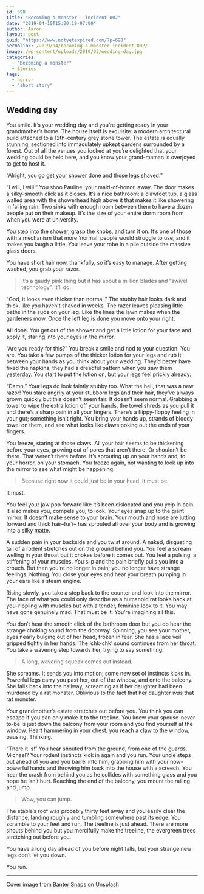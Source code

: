 ```yaml
---
id: 698
title: "Becoming a monster - incident 002"
date: "2019-04-10T15:00:19-07:00"
author: Aaron
layout: post
guid: "https://www.notyetexpired.com/?p=698"
permalink: /2019/04/becoming-a-monster-incident-002/
image: /wp-content/uploads/2019/03/wedding-day.jpg
categories:
  - "Becoming a monster"
  - Stories
tags:
  - horror
  - "short story"
---
```


## Wedding day

You smile. It’s your wedding day and you’re getting ready in your grandmother’s home. The house itself is exquisite: a modern architectural build attached to a 12th-century grey stone tower. The estate is equally stunning, sectioned into immaculately upkept gardens surrounded by a forest. Out of all the venues you looked at you’re delighted that your wedding could be held here, and you know your grand-maman is overjoyed to get to host it.

“Alright, you go get your shower done and those legs shaved.”

“I will, I will.” You shoo Pauline, your maid-of-honor, away. The door makes a silky-smooth click as it closes. It’s a nice bathroom: a clawfoot tub, a glass walled area with the showerhead high above it that makes it like showering in falling rain. Two sinks with enough room between them to have a dozen people put on their makeup. It’s the size of your entire dorm room from when you were at university.

You step into the shower, grasp the knobs, and turn it on. It’s one of those with a mechanism that more ‘normal’ people would struggle to use, and it makes you laugh a little. You leave your robe in a pile outside the massive glass doors.

You have short hair now, thankfully, so it’s easy to manage. After getting washed, you grab your razor.

> It’s a gaudy pink thing but it has about a million blades and “swivel technology”. It’ll do.

“God, it looks even thicker than normal.” The stubby hair looks dark and thick, like you haven’t shaved in weeks. The razer leaves pleasing little paths in the suds on your leg. Like the lines the lawn makes when the gardeners mow. Once the left leg is done you move onto your right.

All done. You get out of the shower and get a little lotion for your face and apply it, staring into your eyes in the mirror.

“Are you ready for this?” You break a smile and nod to your question. You are. You take a few pumps of the thicker lotion for your legs and rub it between your hands as you think about your wedding. They’d better have fixed the napkins, they had a dreadful pattern when you saw them yesterday. You start to put the lotion on, but your legs feel prickly already.

“Damn.” Your legs do look faintly stubby too. What the hell, that was a new razor! You stare angrily at your stubborn legs and their hair, they’ve always grown quickly but this doesn’t seem fair. It doesn’t seem normal. Grabbing a towel to wipe the extra lotion off your hands, the towel shreds as you pull it and there’s a sharp pain in all your fingers. There’s a flippy-floppy feeling in your gut; something isn’t right. You bring your hands up, strands of bloody towel on them, and see what looks like claws poking out the ends of your fingers.

You freeze, staring at those claws. All your hair seems to be thickening before your eyes, growing out of pores that aren’t there. Or shouldn’t be there. That weren’t there before. It’s sprouting up on your hands and, to your horror, on your stomach. You freeze again, not wanting to look up into the mirror to see what might be happening.

> Because right now it could just be in your head. It must be.

It must.

You feel your jaw pop forward like it’s been dislocated and you yelp in pain. It also makes you, compels you, to look. Your eyes snap up to the giant mirror. It doesn’t make sense to your brain. Your mouth and nose are jutting forward and thick hair–fur?– has sprouted all over your body and is growing into a silky matte.

A sudden pain in your backside and you twist around. A naked, disgusting tail of a rodent stretches out on the ground behind you. You feel a scream welling in your throat but it chokes before it comes out. You feel a pulsing, a stiffening of your muscles. You slip and the pain briefly pulls you into a crouch. But then you’re no longer in pain; you no longer have strange feelings. Nothing. You close your eyes and hear your breath pumping in your ears like a steam engine.

Rising slowly, you take a step back to the counter and look into the mirror. The face of what you could only describe as a humanoid rat looks back at you–rippling with muscles but with a tender, feminine look to it. You may have gone genuinely mad. That must be it. You’re imagining all this.

You don’t hear the smooth click of the bathroom door but you do hear the strange choking sound from the doorway. Spinning, you see your mother, eyes nearly bulging out of her head, frozen in fear. She has a lace veil gripped tightly in her hands. The ‘chk-chk’ sound continues from her throat. You take a wavering step towards her, trying to say something.

> A long, wavering squeak comes out instead.

She screams. It sends you into motion; some new set of instincts kicks in. Powerful legs carry you past her, out of the window, and onto the balcony. She falls back into the hallway, screaming as if her daughter had been murdered by a rat monster. Oblivious to the fact that her daughter _was_ that rat monster.

Your grandmother’s estate stretches out before you. You think you can escape if you can only make it to the treeline. You know your spouse-never-to-be is just down the balcony from your room and you find yourself at the window. Heart hammering in your chest, you reach a claw to the window, pausing. Thinking.

“There it is!” You hear shouted from the ground, from one of the guards. Michael? Your rodent instincts kick in again and you run. Your uncle steps out ahead of you and you barrel into him, grabbing him with your now-powerful hands and throwing him back into the house with a screech. You hear the crash from behind you as he collides with something glass and you hope he isn’t hurt. Reaching the end of the balcony, you mount the railing and jump.

> Wow, you can jump.

The stable’s roof was probably thirty feet away and you easily clear the distance, landing roughly and tumbling somewhere past its edge. You scramble to your feet and run. The treeline is just ahead. There are more shouts behind you but you mercifully make the treeline, the evergreen trees stretching out before you.

You have a long day ahead of you before night falls, but your strange new legs don’t let you down.

You run.

---

Cover image from [Banter Snaps](https://unsplash.com/photos/y4bE8ST_CTg?utm_source=unsplash&utm_medium=referral&utm_content=creditCopyText) on [Unsplash](https://unsplash.com/search/photos/wedding?utm_source=unsplash&utm_medium=referral&utm_content=creditCopyText)

